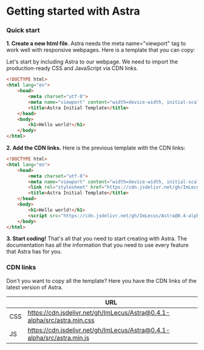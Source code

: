 # Getting started with Astra

### Quick start

**1. Create a new html file**. Astra needs the meta name="viewport" tag to work well with responsive webpages. Here is a template that you can copy:

Let's start by including Astra to our webpage. We need to import the production-ready CSS and JavaScript via CDN links.
```html
<!DOCTYPE html>
<html lang="en">
    <head>
        <meta charset="utf-8">
        <meta name="viewport" content="width=device-width, initial-scale=1">
        <title>Astra Initial Template</title>
    </head>
    <body>
        <h1>Hello world!</h1>
    </body>
</html>
```

**2. Add the CDN links.** Here is the previous template with the CDN links:

```html
<!DOCTYPE html>
<html lang="en">
    <head>
        <meta charset="utf-8">
        <meta name="viewport" content="width=device-width, initial-scale=1">
        <link rel="stylesheet" href="https://cdn.jsdelivr.net/gh/ImLecus/Astra@0.4-alpha/src/astra.min.css">
        <title>Astra Initial Template</title>
    </head>
    <body>
        <h1>Hello world!</h1>
        <script src="https://cdn.jsdelivr.net/gh/ImLecus/Astra@0.4-alpha/src/astra.min.js"></script>
    </body>
</html>
```

**3. Start coding!** That's all that you need to start creating with Astra. The documentation has all the information that you need to use every feature that Astra has for you.

### CDN links

Don't you want to copy all the template? Here you have the CDN links of the latest version of Astra.

||URL|
|-|-|
|CSS|https://cdn.jsdelivr.net/gh/ImLecus/Astra@0.4.1-alpha/src/astra.min.css|
|JS|https://cdn.jsdelivr.net/gh/ImLecus/Astra@0.4.1-alpha/src/astra.min.js|